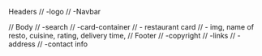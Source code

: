 Headers
//    -logo
//    -Navbar

//  Body
//    -search
//    -card-container
//    - restaurant card
//  - img, name of resto, cuisine, rating, delivery time,
//  Footer
//    -copyright
//    -links
//    -address
//    -contact info